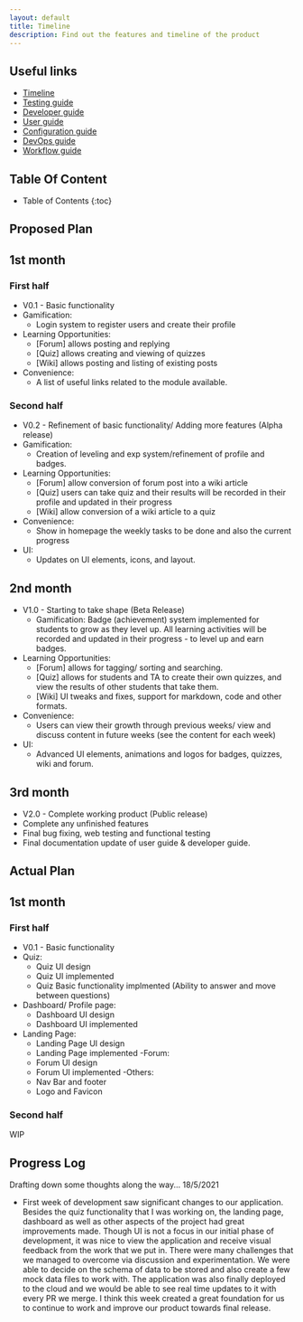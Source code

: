 ```yaml
---
layout: default
title: Timeline 
description: Find out the features and timeline of the product
---
```


## **Useful links**
- [Timeline](Timeline)
- [Testing guide](TestingGuide)
- [Developer guide](DeveloperGuide)
- [User guide](UserGuide)
- [Configuration guide](ConfigurationGuide)
- [DevOps guide](DevOpsGuide)
- [Workflow guide](WorkflowGuide)

## **Table Of Content**

* Table of Contents 
{:toc}


## Proposed Plan

## **1st month**

### **First half**
- V0.1 - Basic functionality 
- Gamification: 
  - Login system to register users and create their profile
- Learning Opportunities:
  - [Forum] allows posting and replying
  - [Quiz] allows creating and viewing of quizzes
  - [Wiki] allows posting and listing of existing posts
- Convenience: 
  - A list of useful links related to the module available.

### **Second half**
- V0.2 - Refinement of basic functionality/ Adding more features (Alpha release)
- Gamification: 
  - Creation of leveling and exp system/refinement of profile and badges.
- Learning Opportunities: 
  - [Forum] allow conversion of forum post into a wiki article
  - [Quiz] users can take quiz and their results will be recorded in their profile and updated in their progress  
  - [Wiki] allow conversion of a wiki article to a quiz
- Convenience: 
  - Show in homepage the weekly tasks to be done and also the current progress
- UI: 
  - Updates on UI elements, icons, and layout.
  
## **2nd month**
- V1.0 - Starting to take shape (Beta Release) 
  - Gamification: Badge (achievement) system implemented for students to grow as they level up. All learning activities will be recorded and updated in their progress - to level up and earn badges.
- Learning Opportunities:
  - [Forum] allows for tagging/ sorting and searching.
  - [Quiz] allows for students and TA to create their own quizzes, and view the results of other students that take them. 
  - [Wiki] UI tweaks and fixes, support for markdown, code and other formats. 
- Convenience: 
  - Users can view their growth through previous weeks/ view and discuss content in future weeks (see the content for each week)
- UI: 
  - Advanced UI elements, animations and logos for badges, quizzes, wiki and forum.

## **3rd month**
- V2.0 - Complete working product (Public release)
- Complete any unfinished features
- Final bug fixing, web testing and functional testing
- Final documentation update of user guide & developer guide.


## Actual Plan

## **1st month**

### **First half**
- V0.1 - Basic functionality 
- Quiz:
  - Quiz UI design
  - Quiz UI implemented
  - Quiz Basic functionality implmented (Ability to answer and move between questions)
- Dashboard/ Profile page:
  - Dashboard UI design
  - Dashboard UI implemented
- Landing Page:
  - Landing Page UI design
  - Landing Page implemented
-Forum:
  - Forum UI design
  - Forum UI implemented
-Others:
  - Nav Bar and footer
  - Logo and Favicon

### **Second half**

WIP
## **Progress Log**

Drafting down some thoughts along the way...
18/5/2021
- First week of development saw significant changes to our application. Besides the quiz functionality that I was working on, the landing page, dashboard as well as other aspects of the project had great improvements made. Though
UI is not a focus in our initial phase of development, it was nice to view the application and receive visual feedback from the work that we put in. There were many challenges that we managed to overcome via discussion and experimentation. We were able to decide on the schema of data to be stored and also create a few mock data files to work with. The application was also finally deployed to the cloud and we would be able to see real time updates to it 
with every PR we merge. I think this week created a great foundation for us to continue to work and improve our product towards final release.

